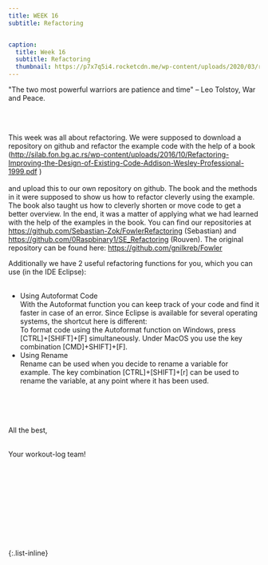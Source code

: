 ```yaml
---
title: WEEK 16
subtitle: Refactoring


caption:
  title: Week 16
  subtitle: Refactoring
  thumbnail: https://p7x7q5i4.rocketcdn.me/wp-content/uploads/2020/03/refactoring-wissen-kompakt.jpg
---
```


<div align="left">
  "The two most powerful warriors are patience and time" – Leo Tolstoy, War and Peace.
  
  <br><br>
  
  This week was all about refactoring. We were supposed to download a repository on github and refactor the example code with the help of a book   
  (http://silab.fon.bg.ac.rs/wp-content/uploads/2016/10/Refactoring-Improving-the-Design-of-Existing-Code-Addison-Wesley-Professional-1999.pdf ) 
  <br><br>
  and upload this to our own repository on github. The book and the methods in it were supposed to show us how to refactor cleverly using the example. 
  The book also taught us how to cleverly shorten or move code to get a better overview. In the end, it was a matter of applying what we had learned 
  with the help of the examples in the book.
  You can find our repositories at https://github.com/Sebastian-Zok/FowlerRefactoring (Sebastian) and https://github.com/0Raspbinary1/SE_Refactoring (Rouven). 
  The original repository can be found here: https://github.com/gnilkreb/Fowler
  
  Additionally we have 2 useful refactoring functions for you, which you can use (in the IDE Eclipse): <br><br>
  
  <ul>
  <li>Using Autoformat Code <br> 
  With the Autoformat function you can keep track of your code and find it faster in case of an error. Since Eclipse is available for several 
  operating systems, the shortcut here is different:<br>
  To format code using the Autoformat function on Windows, press [CTRL]+[SHIFT]+[F] simultaneously. Under MacOS you use the key combination [CMD]+SHIFT]+[F].</li>
  
  <li>Using Rename<br>
  Rename can be used when you decide to rename a variable for example. The key combination [CTRL]+[SHIFT]+[r] can be used to rename the variable, 
    at any point where it has been used.</li>
  </ul>

  
  

  
  
  <br><br>
  <br><br>
  All the best,<br><br>

  Your workout-log team!<br><br><br><br><br>

</div>

 <script src="https://utteranc.es/client.js"
          repo="DHBW-TrainingApp/Blog"
          issue-term="pathname"
          label="Blog Comment"
          theme="github-light"
          crossorigin="anonymous"
          async>
  </script>
  
  <br>  <br>  <br>  <br>  <br>
  

{:.list-inline}
